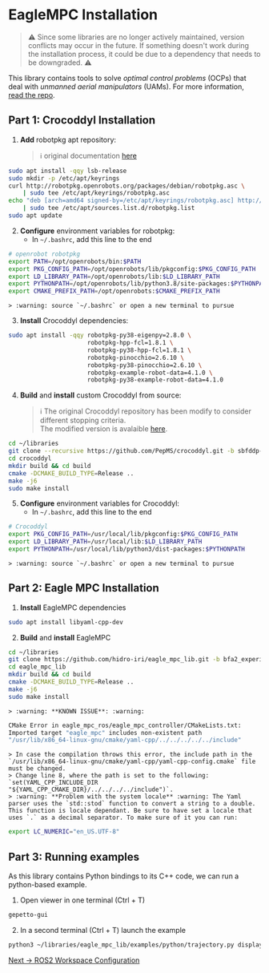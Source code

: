 # EagleMPC Installation

> :warning: Since some libraries are no longer actively maintained, version conflicts may occur in the future. If something doesn't work during the installation process, it could be due to a dependency that needs to be downgraded. :warning:


This library contains tools to solve *optimal control problems* (OCPs) that deal with *unmanned aerial manipulators* (UAMs). For more information, [read the repo](https://github.com/hidro-iri/eagle_mpc_lib).

## Part 1: Crocoddyl Installation
1. **Add** robotpkg apt repository:
    > :information_source: original documentation [here](http://robotpkg.openrobots.org/debian.html)
``` bash
sudo apt install -qqy lsb-release
sudo mkdir -p /etc/apt/keyrings
curl http://robotpkg.openrobots.org/packages/debian/robotpkg.asc \
    | sudo tee /etc/apt/keyrings/robotpkg.asc
echo "deb [arch=amd64 signed-by=/etc/apt/keyrings/robotpkg.asc] http://robotpkg.openrobots.org/packages/debian/pub $(lsb_release -cs) robotpkg" \
    | sudo tee /etc/apt/sources.list.d/robotpkg.list
sudo apt update
```
2. **Configure** environment variables for robotpkg:
    - In `~/.bashrc`, add this line to the end
``` bash
# openrobot robotpkg
export PATH=/opt/openrobots/bin:$PATH
export PKG_CONFIG_PATH=/opt/openrobots/lib/pkgconfig:$PKG_CONFIG_PATH
export LD_LIBRARY_PATH=/opt/openrobots/lib:$LD_LIBRARY_PATH
export PYTHONPATH=/opt/openrobots/lib/python3.8/site-packages:$PYTHONPATH
export CMAKE_PREFIX_PATH=/opt/openrobots:$CMAKE_PREFIX_PATH
```
    > :warning: source `~/.bashrc` or open a new terminal to pursue

3. **Install** Crocoddyl dependencies:
``` bash
sudo apt install -qqy robotpkg-py38-eigenpy=2.8.0 \
                      robotpkg-hpp-fcl=1.8.1 \
                      robotpkg-py38-hpp-fcl=1.8.1 \
                      robotpkg-pinocchio=2.6.10 \
                      robotpkg-py38-pinocchio=2.6.10 \
                      robotpkg-example-robot-data=4.1.0 \
                      robotpkg-py38-example-robot-data=4.1.0
```
4. **Build** and **install** custom Crocoddyl from source:
    > :information_source: The original Crocoddyl repository has been modify to consider different stopping criteria.  
    > The modified version is avalaible [here](https://github.com/PepMS/crocoddyl/tree/sbfddp-v2).
``` bash
cd ~/libraries
git clone --recursive https://github.com/PepMS/crocoddyl.git -b sbfddp-v2
cd crocoddyl
mkdir build && cd build
cmake -DCMAKE_BUILD_TYPE=Release ..
make -j6
sudo make install
```
5. **Configure** environment variables for Crocoddyl:
    - In `~/.bashrc`, add this line to the end 
``` bash
# Crocoddyl 
export PKG_CONFIG_PATH=/usr/local/lib/pkgconfig:$PKG_CONFIG_PATH
export LD_LIBRARY_PATH=/usr/local/lib:$LD_LIBRARY_PATH
export PYTHONPATH=/usr/local/lib/python3/dist-packages:$PYTHONPATH
```
    > :warning: source `~/.bashrc` or open a new terminal to pursue

## Part 2: Eagle MPC Installation
1. **Install** EagleMPC dependencies
``` bash
sudo apt install libyaml-cpp-dev
```
2. **Build** and **install** EagleMPC
``` bash
cd ~/libraries
git clone https://github.com/hidro-iri/eagle_mpc_lib.git -b bfa2_experiments
cd eagle_mpc_lib
mkdir build && cd build
cmake -DCMAKE_BUILD_TYPE=Release ..
make -j6
sudo make install
```
    > :warning: **KNOWN ISSUE**: :warning:  
``` bash
CMake Error in eagle_mpc_ros/eagle_mpc_controller/CMakeLists.txt:
Imported target "eagle_mpc" includes non-existent path
"/usr/lib/x86_64-linux-gnu/cmake/yaml-cpp/../../../../../include"
```
    > In case the compilation throws this error, the include path in the `/usr/lib/x86_64-linux-gnu/cmake/yaml-cpp/yaml-cpp-config.cmake` file must be changed.  
    > Change line 8, where the path is set to the following: `set(YAML_CPP_INCLUDE_DIR "${YAML_CPP_CMAKE_DIR}/../../../../include")`.
    > :warning: **Problem with the system locale** :warning: The Yaml parser uses the `std::stod` function to convert a string to a double. This function is locale dependant. Be sure to have set a locale that uses `.` as a decimal separator. To make sure of it you can run:
``` bash
export LC_NUMERIC="en_US.UTF-8"
```
 
## Part 3: Running examples
As this library contains Python bindings to its C++ code, we can run a python-based example.
1. Open viewer in one terminal (Ctrl + T)

``` bash
gepetto-gui
```

2. In a second terminal (Ctrl + T) launch the example
``` bash
python3 ~/libraries/eagle_mpc_lib/examples/python/trajectory.py display
```

[Next → ROS2 Workspace Configuration](3_master_board_configuration.md)
